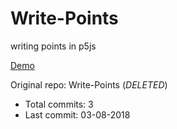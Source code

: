 # Write-Points

writing points in p5js

[Demo](https://hoangtran0410.github.io/p5js-playground/write-points/)

Original repo: Write-Points (*DELETED*)
+ Total commits: 3
+ Last commit: 03-08-2018